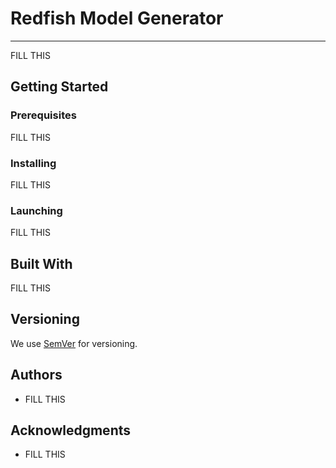 # Redfish Model Generator

----
FILL THIS

## Getting Started

### Prerequisites

FILL THIS

### Installing

FILL THIS

### Launching

FILL THIS

## Built With

FILL THIS

## Versioning

We use [SemVer](http://semver.org/) for versioning.

## Authors

* FILL THIS

## Acknowledgments

* FILL THIS
